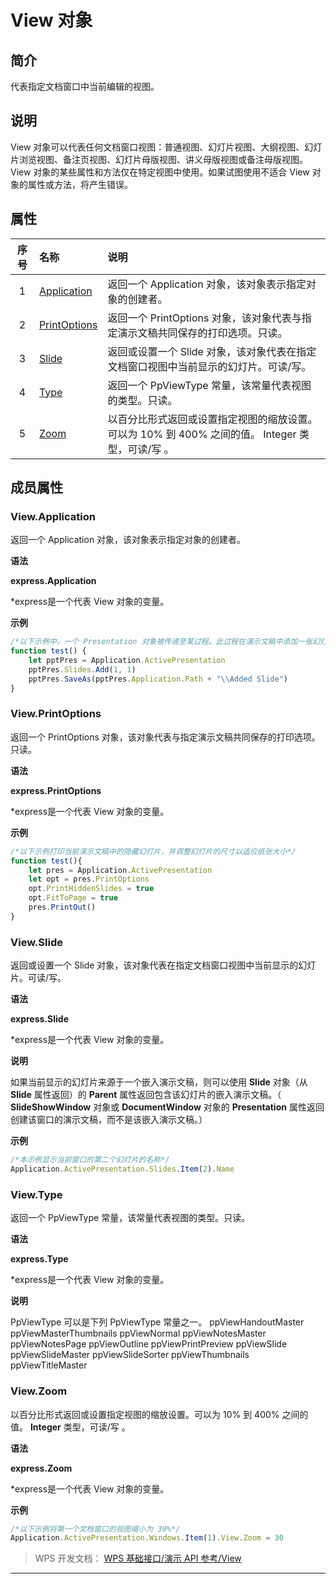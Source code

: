 # View 对象

## 简介

代表指定文档窗口中当前编辑的视图。

## 说明

View 对象可以代表任何文档窗口视图：普通视图、幻灯片视图、大纲视图、幻灯片浏览视图、备注页视图、幻灯片母版视图、讲义母版视图或备注母版视图。 View 对象的某些属性和方法仅在特定视图中使用。如果试图使用不适合 View 对象的属性或方法，将产生错误。

## 属性

| 序号 | 名称                               | 说明                                                                                             |
|:----:|:-----------------------------------|:-------------------------------------------------------------------------------------------------|
|  1   | [Application](#View.Application)   | 返回一个 Application 对象，该对象表示指定对象的创建者。                                          |
|  2   | [PrintOptions](#View.PrintOptions) | 返回一个 PrintOptions 对象，该对象代表与指定演示文稿共同保存的打印选项。只读。                   |
|  3   | [Slide](#View.Slide)               | 返回或设置一个 Slide 对象，该对象代表在指定文档窗口视图中当前显示的幻灯片。可读/写。             |
|  4   | [Type](#View.Type)                 | 返回一个 PpViewType 常量，该常量代表视图的类型。只读。                                           |
|  5   | [Zoom](#View.Zoom)                 | 以百分比形式返回或设置指定视图的缩放设置。可以为 10% 到 400% 之间的值。 Integer 类型，可读/写 。 |

## 成员属性

### View.Application

返回一个 Application 对象，该对象表示指定对象的创建者。

**语法**

**express.Application**

\*express是一个代表 View 对象的变量。

**示例**

``` JavaScript
/*以下示例中，一个 Presentation 对象被传递至某过程。此过程在演示文稿中添加一张幻灯片，然后将该演示文稿保存在运行 WPP 的文件夹中*/
function test() {
    let pptPres = Application.ActivePresentation
    pptPres.Slides.Add(1, 1)
    pptPres.SaveAs(pptPres.Application.Path + "\\Added Slide")
}
```

### View.PrintOptions

返回一个 PrintOptions 对象，该对象代表与指定演示文稿共同保存的打印选项。只读。

**语法**

**express.PrintOptions**

\*express是一个代表 View 对象的变量。

**示例**

``` JavaScript
/*以下示例打印当前演示文稿中的隐藏幻灯片，并调整幻灯片的尺寸以适应纸张大小*/
function test(){
    let pres = Application.ActivePresentation
    let opt = pres.PrintOptions
    opt.PrintHiddenSlides = true
    opt.FitToPage = true
    pres.PrintOut()
}
```

### View.Slide

返回或设置一个 Slide 对象，该对象代表在指定文档窗口视图中当前显示的幻灯片。可读/写。

**语法**

**express.Slide**

\*express是一个代表 View 对象的变量。

**说明**

如果当前显示的幻灯片来源于一个嵌入演示文稿，则可以使用 **Slide** 对象（从 **Slide** 属性返回）的 **Parent** 属性返回包含该幻灯片的嵌入演示文稿。（ **SlideShowWindow** 对象或 **DocumentWindow** 对象的 **Presentation** 属性返回创建该窗口的演示文稿，而不是该嵌入演示文稿。）

**示例**

``` JavaScript
/*本示例显示当前窗口的第二个幻灯片的名称*/
Application.ActivePresentation.Slides.Item(2).Name
```

### View.Type

返回一个 PpViewType 常量，该常量代表视图的类型。只读。

**语法**

**express.Type**

\*express是一个代表 View 对象的变量。

**说明**

PpViewType 可以是下列 PpViewType 常量之一。 ppViewHandoutMaster ppViewMasterThumbnails ppViewNormal ppViewNotesMaster ppViewNotesPage ppViewOutline ppViewPrintPreview ppViewSlide ppViewSlideMaster ppViewSlideSorter ppViewThumbnails ppViewTitleMaster

### View.Zoom

以百分比形式返回或设置指定视图的缩放设置。可以为 10% 到 400% 之间的值。 **Integer** 类型，可读/写 。

**语法**

**express.Zoom**

\*express是一个代表 View 对象的变量。

**示例**

``` JavaScript
/*以下示例将第一个文档窗口的视图缩小为 30%*/
Application.ActivePresentation.Windows.Item(1).View.Zoom = 30
```

> WPS 开发文档： [WPS 基础接口/演示 API 参考/View](https://qn.cache.wpscdn.cn/encs/doc/office_v19/index.htm)

------------------------------------------------------------------------
